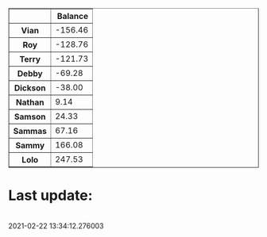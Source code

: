 <table border="1" class="dataframe">
  <thead>
    <tr style="text-align: right;">
      <th></th>
      <th>Balance</th>
    </tr>
  </thead>
  <tbody>
    <tr>
      <th>Vian</th>
      <td>-156.46</td>
    </tr>
    <tr>
      <th>Roy</th>
      <td>-128.76</td>
    </tr>
    <tr>
      <th>Terry</th>
      <td>-121.73</td>
    </tr>
    <tr>
      <th>Debby</th>
      <td>-69.28</td>
    </tr>
    <tr>
      <th>Dickson</th>
      <td>-38.00</td>
    </tr>
    <tr>
      <th>Nathan</th>
      <td>9.14</td>
    </tr>
    <tr>
      <th>Samson</th>
      <td>24.33</td>
    </tr>
    <tr>
      <th>Sammas</th>
      <td>67.16</td>
    </tr>
    <tr>
      <th>Sammy</th>
      <td>166.08</td>
    </tr>
    <tr>
      <th>Lolo</th>
      <td>247.53</td>
    </tr>
  </tbody>
</table><H1>Last update:</h1><br>2021-02-22 13:34:12.276003